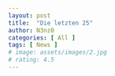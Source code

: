 ```yaml
---
layout: post
title:  "Die letzten 25"
author: N3nz0
categories: [ All ]
tags: [ News ]
# image: assets/images/2.jpg
# rating: 4.5
---
```


<rssapp-list id="_pOrpoczbNi3C6TuO"></rssapp-list><script src="https://widget.rss.app/v1/list.js" type="text/javascript" async></script>
